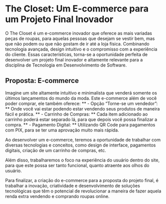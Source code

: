 # The Closet: Um E-commerce para um Projeto Final Inovador
O The Closet é um e-commerce inovador que oferece as mais variadas peças de roupas, para aquelas pessoas que desejam se vestir bem, mas que não podem ou que não gostam de ir até a loja física. Combinando tecnologia avançada, design intuitivo e o compromisso com a experiência do cliente. Essas características, torna-se a oportunidade perfeita de desenvolver um projeto final inovador e altamente relevante para a disciplina de Tecnologia em Desenvolvimento de Software.

## Proposta: E-commerce
Imagine um site altamente intuitivo e minimalista que venderá somente os últimos lançamentos do mundo da moda. Este e-commerce além de você poder comprar, ele também oferece:
** - Opção “Torne-se um vendedor”: ** Onde você vai estar podendo estar vendendo seus produtos de maneira fácil e prática.
** - Carrinho de Compras: ** Cada item adicionado ao carrinho poderá estar separado lá, para que depois você possa finalizar a compra.
** - Pagamento Digital: ** Utilizando QR Code para pagamentos com PIX, para se ter uma aprovação muito mais rápida.

Ao desenvolver um e-commerce, teremos a oportunidade de trabalhar com diversas tecnologias e conceitos, como design de interface, pagamentos digitais, criação de um carrinho de compras, etc.

Além disso, trabalharemos o foco na experiência do usuário dentro do site, para que este possa ser tanto funcional, quanto atraente aos olhos do usuário.

Para finalizar, a criação do e-commerce para a proposta do projeto final, é trabalhar a inovação, criatividade e desenvolvimento de soluções tecnológicas que têm o potencial de revolucionar a maneira de fazer aquela renda extra vendendo e comprando roupas online.

